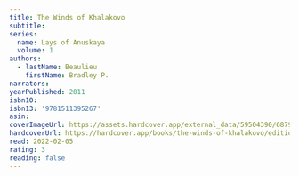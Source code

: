 ```yaml
---
title: The Winds of Khalakovo
subtitle:
series:
  name: Lays of Anuskaya
  volume: 1
authors:
  - lastName: Beaulieu
    firstName: Bradley P.
narrators:
yearPublished: 2011
isbn10:
isbn13: '9781511395267'
asin:
coverImageUrl: https://assets.hardcover.app/external_data/59504390/6879c787099d2ddb586a18ec99f443bd243a924b.jpeg
hardcoverUrl: https://hardcover.app/books/the-winds-of-khalakovo/editions/31497092
read: 2022-02-05
rating: 3
reading: false
---
```

